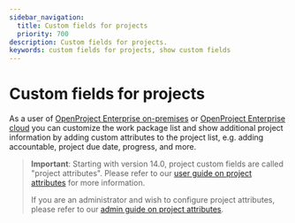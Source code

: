 ```yaml
---
sidebar_navigation:
  title: Custom fields for projects
  priority: 700
description: Custom fields for projects.
keywords: custom fields for projects, show custom fields
---
```

# Custom fields for projects

As a user of [OpenProject Enterprise on-premises](https://www.openproject.org/enterprise-edition/) or [OpenProject Enterprise cloud](https://www.openproject.org/enterprise-edition/#hosting-options) you can customize the work package list and show additional project information by adding custom attributes to the project list, e.g. adding accountable, project due date, progress, and more.

>**Important**: Starting with version 14.0, project custom fields are called "project attributes". Please refer to our [user guide on project attributes](../../../project-overview) for more information. 
>
>If you are an administrator and wish to configure project attributes, please refer to our [admin guide on project attributes](../../projects/project-attributes).